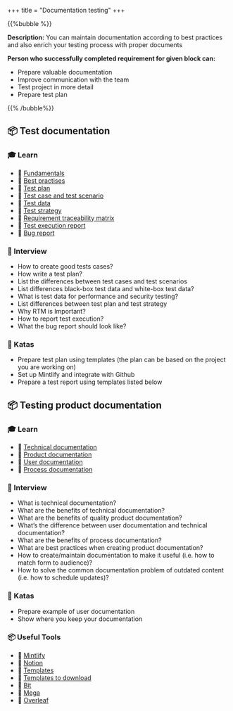 +++
title = "Documentation testing"
+++

{{%bubble %}}

**Description:** You can maintain documentation according to best practices and also enrich your testing process with proper documents

**Person who successfully completed requirement for given block can:**

- Prepare valuable documentation
- Improve communication with the team
- Test project in more detail
- Prepare test plan

{{% /bubble%}}

## 📦 Test documentation

### **🎓 Learn**

- 📗 [Fundamentals](https://performancelabus.com/importance-of-software-testing-documentation/)
- 📗 [Best practises](https://medium.com/free-code-camp/how-to-write-test-documents-why-you-need-them-and-how-to-get-started-b17440823007)
- 📗 [Test plan](https://www.wearedevelopers.com/magazine/how-to-create-a-test-plan-for-software-testing)
- 📗 [Test case and test scenario](https://www.guru99.com/test-case-vs-test-scenario.html)
- 📗 [Test data](https://www.guru99.com/software-testing-test-data.html)
- 📗 [Test strategy](https://www.inspiredtesting.com/news-insights/insights/353-the-difference-between-a-test-plan-and-a-test-strategy)
- 📗 [Requirement traceability matrix](https://www.guru99.com/traceability-matrix.html)
- 📙 [Test execution report](https://www.softwaretestinghelp.com/test-execution-report/)
- 📙 [Bug report](https://www.globalapptesting.com/blog/bug-triage-is-it-delaying-your-releases)

### **🎤 Interview**

- How to create good tests cases?
- How write a test plan?
- List the differences between test cases and test scenarios
- List differences black-box test data and white-box test data?
- What is test data for performance and security testing?
- List differences between test plan and test strategy
- Why RTM is Important?
- How to report test execution?
- What the bug report should look like?

### **📝 Katas**

- Prepare test plan using templates (the plan can be based on the project you are working on)
- Set up Mintlify and integrate with Github
- Prepare a test report using templates listed below

## 📦 Testing product documentation

### **🎓 Learn**

- 📗 [Technical documentation](https://helpjuice.com/blog/technical-documentation#technical-documentation-definition)
- 📗 [Product documentation](https://helpjuice.com/blog/product-documentation)
- 📗 [User documentation](https://helpjuice.com/blog/user-documentation)
- 📗 [Process documentation](https://helpjuice.com/blog/process-documentation)

### **🎤 Interview**

- What is technical documentation?
- What are the benefits of technical documentation?
- What are the benefits of quality product documentation?
- What’s the difference between user documentation and technical documentation?
- What are the benefits of process documentation?
- What are best practices when creating product documentation?
- How to create/maintain documentation to make it useful (i.e. how to match form to audience)?
- How to solve the common documentation problem of outdated content (i.e. how to schedule updates)?

### **📝 Katas**

- Prepare example of user documentation
- Show where you keep your documentation

### **📦 Useful Tools**

- 📗 [Mintlify](https://www.mintlify.com/)
- 📙 [Notion](https://www.notion.so/)
- 📙 [Templates](https://geteasyqa.com/qa/best-test-plan-template/)
- 📙 [Templates to download](https://strongqa.com/qa-portal/testing-docs-templates/test-report)
- 📙 [Bit](https://bit.ai/)
- 📙 [Mega](https://mega.io/)
- 📙 [Overleaf](https://www.overleaf.com/)

